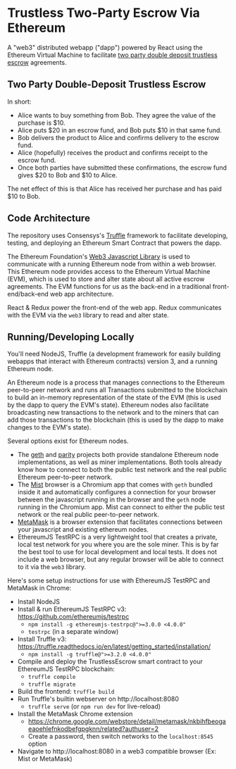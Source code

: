 # Trustless Two-Party Escrow Via Ethereum

A "web3" distributed webapp ("dapp") powered by React using the Ethereum Virtual Machine to facilitate
[two party double deposit trustless escrow](http://blackhalo.info/wp-content/uploads/2014/06/whitepaper_twosided.pdf) agreements.

## Two Party Double-Deposit Trustless Escrow

In short:

- Alice wants to buy something from Bob. They agree the value of the purchase is $10.
- Alice puts $20 in an escrow fund, and Bob puts $10 in that same fund.
- Bob delivers the product to Alice and confirms delivery to the escrow fund.
- Alice (hopefully) receives the product and confirms receipt to the escrow fund.
- Once both parties have submitted these confirmations, the escrow fund gives $20 to Bob and $10 to Alice.

The net effect of this is that Alice has received her purchase and has paid $10 to Bob.

## Code Architecture

The repository uses Consensys's [Truffle](https://truffle.readthedocs.io/en/latest/) framework to facilitate developing, testing, and deploying an Ethereum Smart Contract that powers the dapp.

The Ethereum Foundation's [Web3 Javascript Library](https://github.com/ethereum/wiki/wiki/JavaScript-API) is used to communicate with a running Ethereum node from within a web browser. This Ethereum node provides access to the Ethereum Virtual Machine (EVM), which is used to store and alter state about all active escrow agreements. The EVM functions for us as the back-end in a traditional front-end/back-end web app architecture.

React & Redux power the front-end of the web app. Redux communicates with the EVM via the `web3` library to read and alter state.

## Running/Developing Locally

You'll need NodeJS, Truffle (a development framework for easily building webapps that interact with
Ethereum contracts) version 3, and a running Ethereum node.

An Ethereum node is a process that manages connections to the Ethereum peer-to-peer network and runs all Transactions submitted to the blockchain to build an in-memory representation of the state of the EVM (this is used by the dapp to query the EVM's state). Ethereum nodes also facilitate broadcasting new transactions to the network and to the miners that can add those transactions to the blockchain (this is used by the dapp to make changes to the EVM's state).

Several options exist for Ethereum nodes.

- The [geth](https://github.com/ethereum/go-ethereum/wiki/geth) and [parity](https://ethcore.io/parity.html) projects both provide standalone Ethereum node implementations, as well as miner implementations. Both tools already know how to connect to both the public test network and the real public Ethereum peer-to-peer network.
- The [Mist](https://github.com/ethereum/mist) browser is a Chromium app that comes with `geth` bundled inside it and automatically configures a connection for your browser between the javascript running in the browser and the `geth` node running in the Chromium app. Mist can connect to either the public test network or the real public peer-to-peer network.
- [MetaMask](https://metamask.io) is a browser extension that facilitates connections between your javascript and existing ethereum nodes.
- EthereumJS TestRPC is a very lightweight tool that creates a private, local test network for you where you are the sole miner. This is by far the best tool to use for local development and local tests. It does not include a web browser, but any regular browser will be able to connect to it via the `web3` library.

Here's some setup instructions for use with EthereumJS TestRPC and MetaMask in Chrome:

- Install NodeJS
- Install & run EthereumJS TestRPC v3: https://github.com/ethereumjs/testrpc
  - `npm install -g ethereumjs-testrpc@">=3.0.0 <4.0.0"`
  - `testrpc` (in a separate window)
- Install Truffle v3: https://truffle.readthedocs.io/en/latest/getting_started/installation/
  - `npm install -g truffle@">=3.2.0 <4.0.0"`
- Compile and deploy the TrustlessEscrow smart contract to your EthereumJS TestRPC blockchain:
  - `truffle compile`
  - `truffle migrate`
- Build the frontend: `truffle build`
- Run Truffle's builtin webserver on http://localhost:8080
  - `truffle serve` (or `npm run dev` for live-reload)
- Install the MetaMask Chrome extension
  - https://chrome.google.com/webstore/detail/metamask/nkbihfbeogaeaoehlefnkodbefgpgknn/related?authuser=2
  - Create a password, then switch networks to the `localhost:8545` option
- Navigate to http://localhost:8080 in a web3 compatible browser (Ex: Mist or MetaMask)
